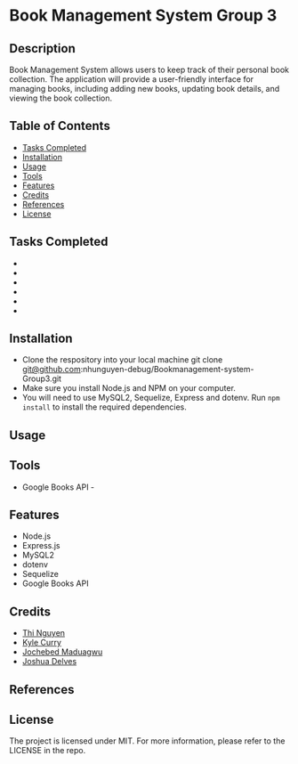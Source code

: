 # Book Management System Group 3

## Description
  Book Management System allows users to keep track of their personal book collection. The application will provide a user-friendly interface for managing books, including adding new books, updating book details, and viewing the book collection.


## Table of Contents
  - [Tasks Completed](#taskscompleted)
  - [Installation](#installation)
  - [Usage](#usage)
  - [Tools](#tools)
  - [Features](#features)
  - [Credits](#credits)
  - [References](#references)
  - [License](#license)


## Tasks Completed
-
-
-
-
-
-


## Installation
  * Clone the respository into your local machine
        git clone git@github.com:nhunguyen-debug/Bookmanagement-system-Group3.git
  * Make sure you install Node.js and NPM on your computer. 
  * You will need to use MySQL2, Sequelize, Express and dotenv. Run `npm install` to install the required dependencies.

## Usage



## Tools
- Google Books API - 


## Features
* Node.js
* Express.js
* MySQL2
* dotenv
* Sequelize
* Google Books API


## Credits
* [Thi Nguyen](https://github.com/)
* [Kyle Curry](https://github.com/)
* [Jochebed Maduagwu](https://github.com/)
* [Joshua Delves](https://github.com/)
  




## References 



## License
The project is licensed under MIT. For more information, please refer to the LICENSE in the repo.

